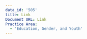 ```yaml
---
data_id: '505'
title: Link
Document URL: Link
Practice Area:
  - 'Education, Gender, and Youth'
---
```

